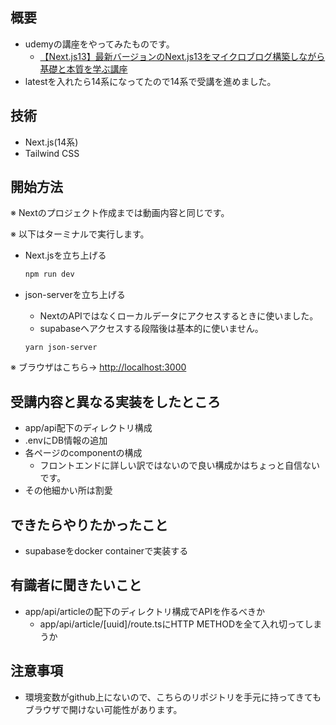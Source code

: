 ## 概要

- udemyの講座をやってみたものです。
  - [【Next.js13】最新バージョンのNext.js13をマイクロブログ構築しながら基礎と本質を学ぶ講座](https://www.udemy.com/share/109CcM3@rc9scMKgTllcXIHcM6iizpKeoTFPDJ7WPpbJx-9NLd6antoqjjHKKWsFovJPrw6f6A==/)
- latestを入れたら14系になってたので14系で受講を進めました。

## 技術

- Next.js(14系)
- Tailwind CSS

## 開始方法

※ Nextのプロジェクト作成までは動画内容と同じです。

※ 以下はターミナルで実行します。

- Next.jsを立ち上げる

  ```bash
  npm run dev
  ```

- json-serverを立ち上げる

  - NextのAPIではなくローカルデータにアクセスするときに使いました。
  - supabaseへアクセスする段階後は基本的に使いません。

  ```
  yarn json-server
  ```

※ ブラウザはこちら→ [http://localhost:3000](http://localhost:3000)

## 受講内容と異なる実装をしたところ

- app/api配下のディレクトリ構成
- .envにDB情報の追加
- 各ページのcomponentの構成
  - フロントエンドに詳しい訳ではないので良い構成かはちょっと自信ないです。
- その他細かい所は割愛

## できたらやりたかったこと

- supabaseをdocker containerで実装する

## 有識者に聞きたいこと

- app/api/articleの配下のディレクトリ構成でAPIを作るべきか
  - app/api/article/[uuid]/route.tsにHTTP METHODを全て入れ切ってしまうか

## 注意事項

- 環境変数がgithub上にないので、こちらのリポジトリを手元に持ってきてもブラウザで開けない可能性があります。
